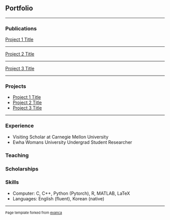 ## Portfolio

---

### Publications

[Project 1 Title](/sample_page)

---
[Project 2 Title](/pdf/sample_presentation.pdf)

---
[Project 3 Title](http://example.com/)

---

### Projects

- [Project 1 Title](http://example.com/)
- [Project 2 Title](http://example.com/)
- [Project 3 Title](http://example.com/)


---

### Experience
- Visiting Scholar at Carnegie Mellon University
- Ewha Womans University Undergrad Student Researcher

### Teaching

### Scholarships

### Skills
- Computer: C, C++, Python (Pytorch), R, MATLAB, LaTeX
- Languages: English (fluent), Korean (native)

---
<p style="font-size:11px">Page template forked from <a href="https://github.com/evanca/quick-portfolio">evanca</a></p>
<!-- Remove above link if you don't want to attibute -->
